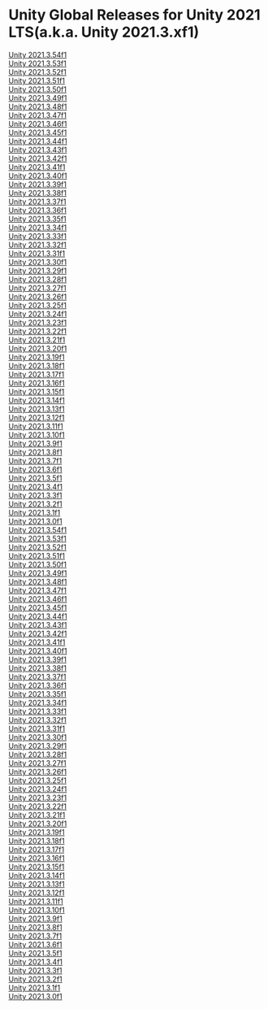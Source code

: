 # Unity Global Releases for Unity 2021 LTS(a.k.a. Unity 2021.3.xf1)<br/>
[Unity 2021.3.54f1](unityhub://2021.3.54f1/80e9eb2cec47)<br/>
[Unity 2021.3.53f1](unityhub://2021.3.53f1/5c710799360e)<br/>
[Unity 2021.3.52f1](unityhub://2021.3.52f1/1413ca6de719)<br/>
[Unity 2021.3.51f1](unityhub://2021.3.51f1/6fd10a1a8d8c)<br/>
[Unity 2021.3.50f1](unityhub://2021.3.50f1/9fc3e7a2bac4)<br/>
[Unity 2021.3.49f1](unityhub://2021.3.49f1/aa63c968bd08)<br/>
[Unity 2021.3.48f1](unityhub://2021.3.48f1/563f33a39012)<br/>
[Unity 2021.3.47f1](unityhub://2021.3.47f1/c5ae54106769)<br/>
[Unity 2021.3.46f1](unityhub://2021.3.46f1/ee7dc81ce485)<br/>
[Unity 2021.3.45f1](unityhub://2021.3.45f1/0da89fac8e79)<br/>
[Unity 2021.3.44f1](unityhub://2021.3.44f1/94d194ca434d)<br/>
[Unity 2021.3.43f1](unityhub://2021.3.43f1/6f9470916942)<br/>
[Unity 2021.3.42f1](unityhub://2021.3.42f1/f1197811e8ce)<br/>
[Unity 2021.3.41f1](unityhub://2021.3.41f1/6c5a9e20c022)<br/>
[Unity 2021.3.40f1](unityhub://2021.3.40f1/6fcab7dbbbc1)<br/>
[Unity 2021.3.39f1](unityhub://2021.3.39f1/fb3b7b32f191)<br/>
[Unity 2021.3.38f1](unityhub://2021.3.38f1/7a2fa5d8d101)<br/>
[Unity 2021.3.37f1](unityhub://2021.3.37f1/3b6005ad5ad6)<br/>
[Unity 2021.3.36f1](unityhub://2021.3.36f1/7a0645017be0)<br/>
[Unity 2021.3.35f1](unityhub://2021.3.35f1/157b46ce122a)<br/>
[Unity 2021.3.34f1](unityhub://2021.3.34f1/25266724e7bd)<br/>
[Unity 2021.3.33f1](unityhub://2021.3.33f1/ee5a2aa03ab2)<br/>
[Unity 2021.3.32f1](unityhub://2021.3.32f1/3b9dae9532f5)<br/>
[Unity 2021.3.31f1](unityhub://2021.3.31f1/3409e2af086f)<br/>
[Unity 2021.3.30f1](unityhub://2021.3.30f1/b4360d7cdac4)<br/>
[Unity 2021.3.29f1](unityhub://2021.3.29f1/204d6dc9ae1c)<br/>
[Unity 2021.3.28f1](unityhub://2021.3.28f1/232e59c3f087)<br/>
[Unity 2021.3.27f1](unityhub://2021.3.27f1/ca3ffb99bcc6)<br/>
[Unity 2021.3.26f1](unityhub://2021.3.26f1/a16dc32e0ff2)<br/>
[Unity 2021.3.25f1](unityhub://2021.3.25f1/68ef2c4f8861)<br/>
[Unity 2021.3.24f1](unityhub://2021.3.24f1/cf10dcf7010d)<br/>
[Unity 2021.3.23f1](unityhub://2021.3.23f1/213b516bf396)<br/>
[Unity 2021.3.22f1](unityhub://2021.3.22f1/b6c551784ba3)<br/>
[Unity 2021.3.21f1](unityhub://2021.3.21f1/1b156197d683)<br/>
[Unity 2021.3.20f1](unityhub://2021.3.20f1/577897200b8b)<br/>
[Unity 2021.3.19f1](unityhub://2021.3.19f1/c9714fde33b6)<br/>
[Unity 2021.3.18f1](unityhub://2021.3.18f1/3129e69bc0c7)<br/>
[Unity 2021.3.17f1](unityhub://2021.3.17f1/3e8111cac19d)<br/>
[Unity 2021.3.16f1](unityhub://2021.3.16f1/4016570cf34f)<br/>
[Unity 2021.3.15f1](unityhub://2021.3.15f1/e8e88683f834)<br/>
[Unity 2021.3.14f1](unityhub://2021.3.14f1/eee1884e7226)<br/>
[Unity 2021.3.13f1](unityhub://2021.3.13f1/9e7d58001ecf)<br/>
[Unity 2021.3.12f1](unityhub://2021.3.12f1/8af3c3e441b1)<br/>
[Unity 2021.3.11f1](unityhub://2021.3.11f1/0a5ca18544bf)<br/>
[Unity 2021.3.10f1](unityhub://2021.3.10f1/1c7d0df0160b)<br/>
[Unity 2021.3.9f1](unityhub://2021.3.9f1/ad3870b89536)<br/>
[Unity 2021.3.8f1](unityhub://2021.3.8f1/b30333d56e81)<br/>
[Unity 2021.3.7f1](unityhub://2021.3.7f1/24e8595d6d43)<br/>
[Unity 2021.3.6f1](unityhub://2021.3.6f1/7da38d85baf6)<br/>
[Unity 2021.3.5f1](unityhub://2021.3.5f1/40eb3a945986)<br/>
[Unity 2021.3.4f1](unityhub://2021.3.4f1/cb45f9cae8b7)<br/>
[Unity 2021.3.3f1](unityhub://2021.3.3f1/af2e63e8f9bd)<br/>
[Unity 2021.3.2f1](unityhub://2021.3.2f1/d6360bedb9a0)<br/>
[Unity 2021.3.1f1](unityhub://2021.3.1f1/3b70a0754835)<br/>
[Unity 2021.3.0f1](unityhub://2021.3.0f1/6eacc8284459)<br/>
[Unity 2021.3.54f1](unityhub://2021.3.54f1/80e9eb2cec47)<br/>
[Unity 2021.3.53f1](unityhub://2021.3.53f1/5c710799360e)<br/>
[Unity 2021.3.52f1](unityhub://2021.3.52f1/1413ca6de719)<br/>
[Unity 2021.3.51f1](unityhub://2021.3.51f1/6fd10a1a8d8c)<br/>
[Unity 2021.3.50f1](unityhub://2021.3.50f1/9fc3e7a2bac4)<br/>
[Unity 2021.3.49f1](unityhub://2021.3.49f1/aa63c968bd08)<br/>
[Unity 2021.3.48f1](unityhub://2021.3.48f1/563f33a39012)<br/>
[Unity 2021.3.47f1](unityhub://2021.3.47f1/c5ae54106769)<br/>
[Unity 2021.3.46f1](unityhub://2021.3.46f1/ee7dc81ce485)<br/>
[Unity 2021.3.45f1](unityhub://2021.3.45f1/0da89fac8e79)<br/>
[Unity 2021.3.44f1](unityhub://2021.3.44f1/94d194ca434d)<br/>
[Unity 2021.3.43f1](unityhub://2021.3.43f1/6f9470916942)<br/>
[Unity 2021.3.42f1](unityhub://2021.3.42f1/f1197811e8ce)<br/>
[Unity 2021.3.41f1](unityhub://2021.3.41f1/6c5a9e20c022)<br/>
[Unity 2021.3.40f1](unityhub://2021.3.40f1/6fcab7dbbbc1)<br/>
[Unity 2021.3.39f1](unityhub://2021.3.39f1/fb3b7b32f191)<br/>
[Unity 2021.3.38f1](unityhub://2021.3.38f1/7a2fa5d8d101)<br/>
[Unity 2021.3.37f1](unityhub://2021.3.37f1/3b6005ad5ad6)<br/>
[Unity 2021.3.36f1](unityhub://2021.3.36f1/7a0645017be0)<br/>
[Unity 2021.3.35f1](unityhub://2021.3.35f1/157b46ce122a)<br/>
[Unity 2021.3.34f1](unityhub://2021.3.34f1/25266724e7bd)<br/>
[Unity 2021.3.33f1](unityhub://2021.3.33f1/ee5a2aa03ab2)<br/>
[Unity 2021.3.32f1](unityhub://2021.3.32f1/3b9dae9532f5)<br/>
[Unity 2021.3.31f1](unityhub://2021.3.31f1/3409e2af086f)<br/>
[Unity 2021.3.30f1](unityhub://2021.3.30f1/b4360d7cdac4)<br/>
[Unity 2021.3.29f1](unityhub://2021.3.29f1/204d6dc9ae1c)<br/>
[Unity 2021.3.28f1](unityhub://2021.3.28f1/232e59c3f087)<br/>
[Unity 2021.3.27f1](unityhub://2021.3.27f1/ca3ffb99bcc6)<br/>
[Unity 2021.3.26f1](unityhub://2021.3.26f1/a16dc32e0ff2)<br/>
[Unity 2021.3.25f1](unityhub://2021.3.25f1/68ef2c4f8861)<br/>
[Unity 2021.3.24f1](unityhub://2021.3.24f1/cf10dcf7010d)<br/>
[Unity 2021.3.23f1](unityhub://2021.3.23f1/213b516bf396)<br/>
[Unity 2021.3.22f1](unityhub://2021.3.22f1/b6c551784ba3)<br/>
[Unity 2021.3.21f1](unityhub://2021.3.21f1/1b156197d683)<br/>
[Unity 2021.3.20f1](unityhub://2021.3.20f1/577897200b8b)<br/>
[Unity 2021.3.19f1](unityhub://2021.3.19f1/c9714fde33b6)<br/>
[Unity 2021.3.18f1](unityhub://2021.3.18f1/3129e69bc0c7)<br/>
[Unity 2021.3.17f1](unityhub://2021.3.17f1/3e8111cac19d)<br/>
[Unity 2021.3.16f1](unityhub://2021.3.16f1/4016570cf34f)<br/>
[Unity 2021.3.15f1](unityhub://2021.3.15f1/e8e88683f834)<br/>
[Unity 2021.3.14f1](unityhub://2021.3.14f1/eee1884e7226)<br/>
[Unity 2021.3.13f1](unityhub://2021.3.13f1/9e7d58001ecf)<br/>
[Unity 2021.3.12f1](unityhub://2021.3.12f1/8af3c3e441b1)<br/>
[Unity 2021.3.11f1](unityhub://2021.3.11f1/0a5ca18544bf)<br/>
[Unity 2021.3.10f1](unityhub://2021.3.10f1/1c7d0df0160b)<br/>
[Unity 2021.3.9f1](unityhub://2021.3.9f1/ad3870b89536)<br/>
[Unity 2021.3.8f1](unityhub://2021.3.8f1/b30333d56e81)<br/>
[Unity 2021.3.7f1](unityhub://2021.3.7f1/24e8595d6d43)<br/>
[Unity 2021.3.6f1](unityhub://2021.3.6f1/7da38d85baf6)<br/>
[Unity 2021.3.5f1](unityhub://2021.3.5f1/40eb3a945986)<br/>
[Unity 2021.3.4f1](unityhub://2021.3.4f1/cb45f9cae8b7)<br/>
[Unity 2021.3.3f1](unityhub://2021.3.3f1/af2e63e8f9bd)<br/>
[Unity 2021.3.2f1](unityhub://2021.3.2f1/d6360bedb9a0)<br/>
[Unity 2021.3.1f1](unityhub://2021.3.1f1/3b70a0754835)<br/>
[Unity 2021.3.0f1](unityhub://2021.3.0f1/6eacc8284459)<br/>
